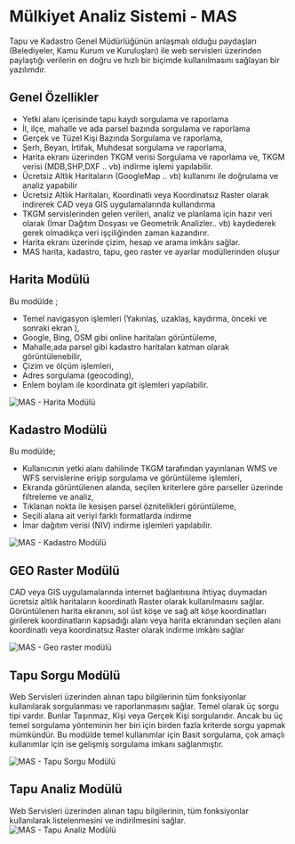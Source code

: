 # Mülkiyet Analiz Sistemi - MAS

Tapu ve Kadastro Genel Müdürlüğünün anlaşmalı olduğu paydaşları (Belediyeler, Kamu Kurum ve Kuruluşları) ile web servisleri üzerinden paylaştığı verilerin en doğru ve hızlı bir biçimde kullanılmasını sağlayan bir yazılımdır.


## Genel Özellikler
- Yetki alanı içerisinde tapu kaydı sorgulama ve raporlama
-  İl, ilçe, mahalle ve ada parsel bazında sorgulama ve raporlama
- Gerçek ve Tüzel Kişi Bazında Sorgulama ve  raporlama,
- Şerh, Beyan, İrtifak, Muhdesat sorgulama ve  raporlama,
- Harita ekranı üzerinden TKGM verisi Sorgulama ve raporlama ve, TKGM verisi (MDB,SHP,DXF .. vb) indirme işlemi yapılabilir.
- Ücretsiz Altlık Haritaların (GoogleMap .. vb) kullanımı ile doğrulama ve analiz yapabilir
- Ücretsiz Altlık Haritaları, Koordinatlı veya Koordinatsız Raster olarak indirerek CAD veya GIS uygulamalarında kullandırma
- TKGM servislerinden gelen verileri, analiz ve planlama için hazır veri olarak (İmar Dağıtım Dosyası ve Geometrik Analizler.. vb) kaydederek gerek olmadıkça veri işçiliğinden zaman kazandırır.
- Harita ekranı üzerinde çizim, hesap ve arama imkânı sağlar.
- MAS harita, kadastro, tapu, geo raster ve ayarlar modüllerinden oluşur


## Harita Modülü
Bu modülde ;
-  Temel navigasyon işlemleri (Yakınlaş, uzaklaş, kaydırma, önceki ve sonraki ekran ),
- Google, Bing, OSM gibi online haritaları görüntüleme,
- Mahalle,ada parsel gibi kadastro haritaları katman olarak görüntülenebilir,
- Çizim ve ölçüm işlemleri, 
- Adres sorgulama (geocoding), 
- Enlem boylam ile koordinata git işlemleri yapılabilir.

![MAS - Harita Modülü](https://github.com/tapukadastro/mulkiyetanalizsistemi/blob/master/screens/harita-modulu-small.png?raw=true)
## Kadastro Modülü

Bu modülde;
- Kullanıcının yetki alanı dahilinde TKGM tarafından yayınlanan WMS ve WFS servislerine erişip sorgulama ve görüntüleme işlemleri, 
- Ekranda görüntülenen alanda, seçilen kriterlere göre parseller üzerinde filtreleme ve analiz,
- Tıklanan nokta ile kesişen parsel öznitelikleri görüntüleme,
- Seçili alana ait veriyi farklı formatlarda indirme 
- İmar dağıtım verisi (NIV) indirme işlemleri yapılabilir.

![MAS - Kadastro Modülü](https://github.com/tapukadastro/mulkiyetanalizsistemi/blob/master/screens/harita-modulu-small.png?raw=true)
## GEO Raster Modülü
CAD veya GIS uygulamalarında internet bağlantısına ihtiyaç duymadan ücretsiz altlık haritaların koordinatlı Raster olarak kullanılmasını sağlar. Görüntülenen harita ekranını, sol üst köşe ve sağ alt köşe koordinatları girilerek koordinatların kapsadığı alanı veya harita ekranından seçilen alanı koordinatlı veya koordinatsız Raster olarak indirme imkânı sağlar

![MAS - Geo raster modülü](https://github.com/tapukadastro/mulkiyetanalizsistemi/blob/master/screens/georaster-modulu-small.png?raw=true)

## Tapu Sorgu Modülü
Web Servisleri üzerinden alınan tapu bilgilerinin tüm fonksiyonlar kullanılarak sorgulanması ve raporlanmasını sağlar. Temel olarak üç sorgu tipi vardır. Bunlar Taşınmaz, Kişi veya Gerçek Kişi sorgularıdır. Ancak bu üç temel sorgulama yönteminin her biri için birden fazla kriterde sorgu yapmak mümkündür. Bu modülde temel kullanımlar için Basit sorgulama, çok amaçlı kullanımlar için ise gelişmiş sorgulama imkanı sağlanmıştır.

![MAS - Tapu Sorgu Modülü](https://github.com/tapukadastro/mulkiyetanalizsistemi/blob/master/screens/tapu-mod%C3%BCl%C3%BC-small.png?raw=true)

## Tapu Analiz Modülü
Web Servisleri üzerinden alınan tapu bilgilerinin, tüm fonksiyonlar kullanılarak listelenmesini ve indirilmesini sağlar.
![MAS - Tapu Analiz Modülü](https://github.com/tapukadastro/mulkiyetanalizsistemi/blob/master/screens/tapu-analiz-small.png?raw=true)
